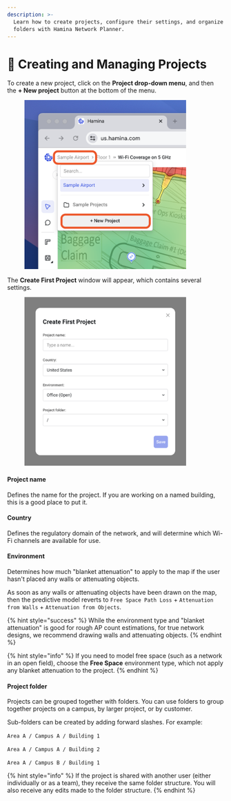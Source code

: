 ```yaml
---
description: >-
  Learn how to create projects, configure their settings, and organize them into
  folders with Hamina Network Planner.
---
```


# 📂 Creating and Managing Projects

To create a new project, click on the **Project drop-down menu**, and then the **+ New project** button at the bottom of the menu.

<div align="left">

<figure><img src="../.gitbook/assets/project-menu.png" alt="" width="375"><figcaption></figcaption></figure>

</div>

The **Create First Project** window will appear, which contains several settings.

<div align="left">

<figure><img src="../.gitbook/assets/create-new-project.png" alt="" width="375"><figcaption></figcaption></figure>

</div>

#### Project name

Defines the name for the project. If you are working on a named building, this is a good place to put it.

#### Country

Defines the regulatory domain of the network, and will determine which Wi-Fi channels are available for use.

#### Environment

Determines how much "blanket attenuation" to apply to the map if the user hasn't placed any walls or attenuating objects.

As soon as any walls or attenuating objects have been drawn on the map, then the predictive model reverts to `Free Space Path Loss` + `Attenuation from Walls` + `Attenuation from Objects`. &#x20;

{% hint style="success" %}
While the environment type and "blanket attenuation" is good for rough AP count estimations, for true network designs, we recommend drawing walls and attenuating objects.
{% endhint %}

{% hint style="info" %}
If you need to model free space (such as a network in an open field), choose the **Free Space** environment type, which not apply any blanket attenuation to the project.
{% endhint %}

#### Project folder

Projects can be grouped together with folders. You can use folders to group together projects on a campus, by larger project, or by customer.

Sub-folders can be created by adding forward slashes. For example:

`Area A / Campus A / Building 1`

`Area A / Campus A / Building 2`

`Area A / Campus B / Building 1`

{% hint style="info" %}
If the project is shared with another user (either individually or as a team), they receive the same folder structure. You will also receive any edits made to the folder structure.
{% endhint %}
